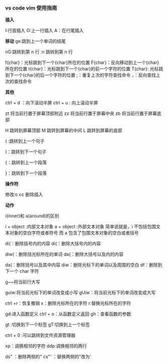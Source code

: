 ### vs code vim 使用指南

**插入**

I:行首插入
O:上一行插入
A：在行尾插入

**移动**
ge:跳到上一个单词的结尾

nG:跳转到第 n 行
:n 跳转到第 n 行

f{char}：光标跳到下一个{char}所在的位置
F{char}：反向移动到上一个{char}所在的位置
t{char}：光标跳到下一个{char}的前一个字符的位置
T{char}: 光标跳到下一个{char}的后一个字符的位置
;：重复上次的字符查找命令
，：反向查找上次的查找命令

**其他**

ctrl + d ：向下滚动半屏
ctrl + u : 向上滚动半屏

zt 将当前行置于屏幕顶部附近
zz 将当前行置于屏幕中央
zb 将当前行置于屏幕底部

H 跳转到屏幕顶部
M 跳转到屏幕的中间
L 跳转到屏幕的底部

( :跳转到上一个句子

)：跳转到下一个句子

{：跳转到上一个段落

}：跳转到下一个段落

**操作符**

修改:c
cc 删除插入

**动作**

i(inner)和 a(around)的区别

i + object :内部文本对象
a + object :外部文本对象 简单说就是，i 不包括包围文本对象的空白字符或者符号
而 a 包含了包围文本对象的空白或者括号

di(：删除括号内的内容
di{：删除大括号内的内容

diw(：删除括光标所在的单词
da{：删除大括号以及内的内容

da(：删除括号以及其中内容
diw：删除光标下的单词以及周围的空白
df<char>：删除到下一个 char 字符

g~~将当前行大写

guiw:将当前光标下的单词改变成小写
gUiw：将当前光标下的单词改变成大写

ctrl +r：恢复撤销
x：删除光标所在的字符
r:替换光标所在的字符

gd:进入函数定义
ctrl + o：从函数定义返回
gh：查看函数的参数

gt :切换到下一个标签
gT:切换到上一个标签

ctrl + 0 :可以跳转到文件资源管理器

xp：调换相邻的字符
ddp:调换相邻的两行

ds" ：删除两侧的"
cs"' ：替换两侧的"改为'
